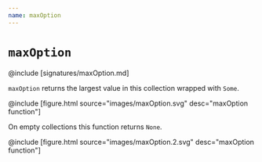 ```yaml
---
name: maxOption
---
```


# `maxOption`

@include [signatures/maxOption.md]

`maxOption` returns the largest value in this collection wrapped with `Some`.

@include [figure.html source="images/maxOption.svg" desc="maxOption function"]

On empty collections this function returns `None`.

@include [figure.html source="images/maxOption.2.svg" desc="maxOption function"]
